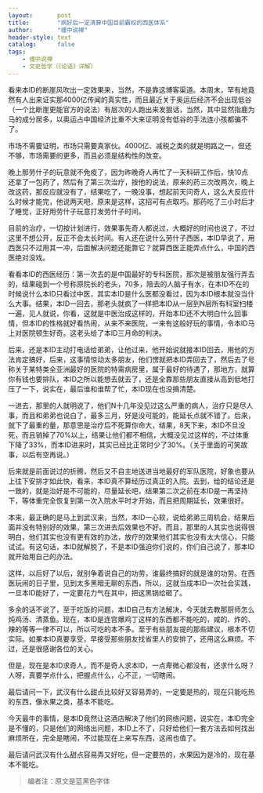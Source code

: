 ```yaml
---
layout:       post
title:        "病好后一定清算中国目前霸权的西医体系"
author:       "缠中说禅"
header-style: text
catalog:      false
tags:
    - 缠中说禅
    - 文史哲学（《论语》详解）
---
```


看来本ID的断崖风吹出一定效果来，当然，不是靠这博客渠道。本周末，罕有地竟然有人出来证实那4000亿传闻的真实性，而且最近关于奥运后经济不会出现低谷（一个比断崖更能官方的说法）有层次的人跑出来发狠话，当然，其中显然指鹿为马的成分居多，以奥运占中国经济比重不大来证明没有低谷的手法连小孩都骗不了。



市场不需要证明，市场只需要真家伙。4000亿、减税之类的就是明路之一，但还不够，市场需要的更多，而且必须是结构性的改变。



晚上那劳什子的玩意就不免疫了，因为昨晚奇人再忙了一天科研工作后，快10点还拿了一包药了，然后有了第三次治疗，按他的说法，原来的药三次改两次，晚上改这药，那反应就没有了，结果吃了，一晚没事，想起前天问奇人，这么大反应什么时候才能完，他说两天吧，原来是这样，这招可有点取巧。那药吃了三小时后才了睡觉，正好用劳什子玩意打发劳什子时间。



目前的治疗，一切按计划进行，效果事先奇人都说过，大概好的时间也说了，不过这里不想公开，反正不会太长时间。有人还在说什么劳什子西医，本ID早说了，用西医只不过用其一冲，后面解决问题还能靠它？就算西医正能弄点什么，中国的西医绝对没戏。



看看本ID的西医经历：第一次去的是中国最好的专科医院，那次是被朋友强行弄去的，结果碰到一个号称原院长的老头，70多，陪去的人脑子有水，在本ID不在的时候说什么本ID只看过中医，其实本ID是什么医都没看过，因为本ID根本就没当什么大事。结果，本ID一回去，那老头就疯了一样把本ID从一层到N层所有科室扫楼一遍，见人就说，你看，这就是中医治成这样的，开始本ID还不大明白什么回事情，但本ID的性格就好看热闹，从来不来医院，一来有这般好玩的事情，令本ID马上对医院顿生好奇。这老头给了本ID三月命的判决。



后来，还是本ID主动打电话给弟弟，让他过来，他开始说就接本ID回去，用他的方法肯定搞好，后来，这事情惊动太多朋友，他们愣就把本ID弄回去了，然后去了号称关于某特类全亚洲最好的医院的特需病房里，属于最好的待遇了，那地方，就算你有钱也要排队，本ID之所以能想去就去了，还是全靠那些朋友直接从高到低地打压了一下，说实在，最后谁和谁帮了忙，本ID现在也没搞清楚。



一进去，那里的人就明说了，他们N十几年没见过这么严重的病人，治疗只是尽人事，而且和弟弟也说白了，最多三月，好是没可能的，能延长点就不错了。后来，就下了最重的量，那意思是治疗后不死算你命大，结果，8天下来，本ID不旦没死，而且销掉了70%以上，结果让他们都不相信，大概没见过这样的，不过体重下降了33%，而本ID进来时，其实已经比正常时少了30%。（关于里面的可笑故事，以后有空再说。）



后来就是前面说过的折腾，然后又不自主地送进当地最好的军队医院，好象也要从上往下安排才如此快，看来，本ID真不算经历过真正的入院。去到，给的结论还是一致的，就是治好是不可能的，尽量延长吧，结果第二次之前在本ID是一再坚持下，等体重完全恢复到第一次入院水平时才开始，而且把周期延长，效果很好。



本来，最正确的是马上到武汉来，当然，本ID一心软，说给弟弟三周机会，结果后面并没有特别好的效果，第三次进去后效果也不好。而且，那里的人其实也说得很明白，他们其实也没有更有效的办法，放疗的效果他们其实也没有太大信心，只能试试。有这句话，本ID就解脱了，不是本ID强迫你们说的，你们自己说了，那本ID就开始用自己的办法。



这样，以后好了以后，就别争着说自己的功劳，谁最终搞好的就是谁的功劳。在西医玩闹的日子里，见到太多黑暗无聊的东西，所以，这就当成本ID一次社会实践，一旦本ID能好了，一定要花力气在其中，把这黑锅给砸了。



多余的话不说了，至于吃饭的问题，本ID自己有方法解决，今天就去教那厨师怎么炖鸡汤、清蒸鱼。现在，本ID是连宫爆鸡丁这样的东西都不能吃的，咸的、炸的、辣的等等一律不可以，所以可吃的本不多。至于有些朋友提的那些建议，根本不切实际。如果本ID真要享受，早接受那些朋友找省里人的安排了，还用这么麻烦。不过，还是很感谢各位的关心。



但是，现在是本ID求奇人，而不是奇人求本ID，一点卑微心都没有，还求什么呀？人呀，真要学点什么，把握点什么，心不正，一切瞎闹。



最后请问一下，武汉有什么甜点比较好又容易弄的，一定要是热的，现在只能吃热的东西，像水果之类，基本不能吃。



今天最牛的事情，是本ID竟然让这酒店解决了他们的网络问题，说实在，本ID完全是不懂的，只是他们的网络出问题，本ID上不了，只好给他们一套方法去如何找出麻烦所在，完全是瞎闹，不过能现在上来写东西，这闹也值了。



最后请问武汉有什么甜点容易弄又好吃，但一定要热的，水果因为是冷的，现在基本不能吃。



> 编者注：原文是蓝黑色字体
